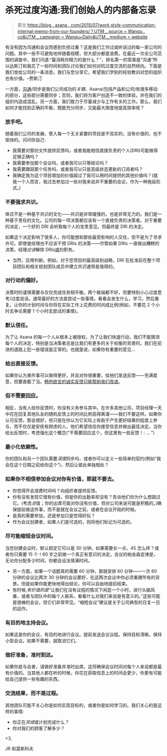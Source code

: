 # 杀死过度沟通:我们创始人的内部备忘录

> 原文:[https://blog . asana . com/2015/07/work style-communication-internal-memo-from-our-founders/？UTM _ source = Wanqu . co&UTM _ campaign = Wanqu+Daily&UTM _ medium = website](https://blog.asana.com/2015/07/workstyle-communication-internal-memo-from-our-founders/?utm_source=wanqu.co&utm_campaign=Wanqu+Daily&utm_medium=website)

有没有因为沟通和会议而感到负担过重？这是我们工作过或听说过的每一家公司的问题。其中一些不可避免地伴随着规模，但大部分都是浪费。在最近一次全公司范围的调查中，我们问道:“最消耗你精力的是什么？”，排名第一的答案是“沟通”所以达斯汀和我花了一些时间和团队讨论我们如何对抗过度交流的自然倾向。下面是我们发给公司的一条消息。我们与您分享它，希望我们学到的经验教训对您的组织也有价值。–贾斯汀

一方面，[沟通](https://wavelength.asana.com/develop-effective-communication/)/同步是我们公司成功的*关键*。Asana(包括产品和公司)有很多移动的部分，这些部分需要同步；否则，我们将为客户创造不一致的体验，并在我们的组织内造成混乱。另一方面，我们致力于尽量减少与工作有关的工作。那么，我们如何才能找到正确的平衡，既能充分同步，又能最大限度地提高效率呢？

### 放手吧。

随着我们公司的发展，卷入每一个无关紧要的项目是不现实的，没有价值的，也不愉快的。问问你自己:

*   我需要对那份文件提供反馈吗，或者我能相信直接负责的个人(DRI)可能做得足够正确吗？
*   我需要参加那个会议吗，或者我可以只等结论吗？
*   我需要跟踪那个任务吗，或者我可以只是高级状态更新的订阅者吗？
*   我确定我为这个项目增加的价值超过了我可以用时间提供的其他价值吗？(就我一个人而言，我过去参加过一些对我来说并不重要的会议，作为一种拖延形式。)

### 不要强求共识。

体式不是一种基于共识的文化——共识是非常缓慢的，也是非常无力的。我们是一种基于责任的文化。公司的每一项决策都应该有一个直接负责的决策者。对于重要的决定，一个好的 DRI 会听取每个人的宝贵意见，但最终是 DRI 的决定。

如果这个决定影响了很多人，你可能想和那些最受影响的人交往，但不是为了寻求许可。即使是经理也不应该干预 DRIs 的决策——尽管如果 DRIs 一直做出糟糕的决策，经理*应该*解除 DRIs[或](https://wavelength.asana.com/workstyle-aors/)的职务。

*   当然，应用判断。例如，对于您项目的最高级别战略，DRI 在批准前在整个项目团队和相关规划团队成员中建立共识通常是值得的。

### 对行动的偏好。

决策时的谨慎需要与仅仅完成任务相平衡。两个极端都不好，但要特别小心过度思考/过度说话。通常最好的方法是尝试一些事情，看看会发生什么，学习，然后重复。让你的计划时间与你将在实际工作上花费的时间成比例(例如，不要花 2 个小时去争论需要 1 个小时去尝试的事情)。

### 默认信任。

为了让 Asana 的每一个人从根本上被授权，为了让我们快速行动，我们不能猜测每个人的决定，特别是当决策者总是比我们有更多的关于权衡的背景时。我们在前进的道路上犯一些错误是正常的。也就是说，如果你有重要的意见…

### 给出直接反馈。

如果你认为某件事可以做得更好，并且对你很重要，给他们发送反馈——充满爱意，但要直截了当。[畅所欲言的诚实反馈只能帮助我们改进](https://wavelength.asana.com/workstyle-effective-feedback/)。

### 但不需要回应。

相反，当有人给你反馈时，你没有义务参与其中。在许多其他公司，项目经理一天中花在回复其他队友的随机反馈上的时间比例高得离谱——我们不要这样。如果你认可反馈，那会很好，但只是在你认为它实际上有助于产生更好结果的程度上参与，而不仅仅是安抚有顾虑的人，他们希望信任你接受信息并做出最佳决定。当你给出反馈时，考虑强化这个概念(“不需要回应这个，但这里有一些反馈！: … ")

### 最小化依赖性。

你的团队和另一个团队需要*深度*同步吗，或者你可以定义一些简单的契约(例如“我会在这个日期之前给你这个”)，然后让彼此单独相处？

### 如果你不相信参加会议对你有价值，那就不要去。

*   你觉得开会浪费时间吗？向组织者提供反馈。
*   你有没有发现它很有价值，但是你的出勤率却没有？告诉他们你为什么想跳过它。(考虑*总*值；你的出席可能对你没有价值，但对公司来说可能是积极的。)确保提前做这件事，而不是就在会议之前，或者在会议开始的时候。
*   是真的需要参加，还是参加只是觉得好玩？
*   作为会议创建者，如果人们是可选的，则将他们标记为可选的。

### 尽可能缩短会议时间。

当您创建会议时，默认假定它可以是 30 分钟。如果需要长一点，45 怎么样？或者你只需要 15 个！60 岁之前做一个真正有意识的决定。会议的帕金森定律是，无论你分配多少时间，你都会设法填满时间。

*   另一方面，如果一个话题真的需要 60 分钟，那就安排 60 分钟——一次 60 分钟的会议比两次 30 分钟的会议要好，在这两次会议中你必须重建所有的背景。但是如果你能更快地得出结论，你可以自由地提前结束。
*   有时候,*有价值的是*“让我们在没有议程的情况下闲逛一个小时，进行头脑风暴，或者与团队中的每个人联系，看看什么对我们来说是有意义的。”这些可能是很棒的会议，但它们非常罕见。“缩短会议”建议是关于公司典型的日复一日的运作。

### 有目的地主持会议。

如果这是你的会议，有目的地进行会议。提前发送会议议程。保持目标清晰。保持小型会议。如果不需要，就取消它们。

### 做好准备，准时到达。

如果你是与会者，请做好准备并准时出席。这将确保会议时间对每个人来说都是最有价值的。当其他人都在听的时候，你花在获取信息上的时间会更少，你更有可能给自己提供一些有趣的东西。

### 交流结果，而不是过程。

其他团队可能不关心你是如何实现目标的，或者你是如何学习的。我们关心的是这样的事情:

*   你正在*完成*或计划完成什么？
*   你对我们的顾客了解多少？

<3,

JR 和莫斯科夫